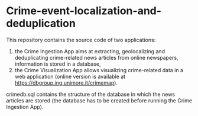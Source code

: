 # Crime-event-localization-and-deduplication
This repository contains the source code of two applications: 
1. the Crime Ingestion App aims at extracting, geolocalizing and deduplicating crime-related news articles from online newspapers, information is stored in a database,
2. the Crime Visualization App allows visualizing crime-related data in a web application (online version is available at https://dbgroup.ing.unimore.it/crimemap).

crimedb.sql contains the structure of the database in which the news articles are stored (the database has to be created before running the Crime Ingestion App).

